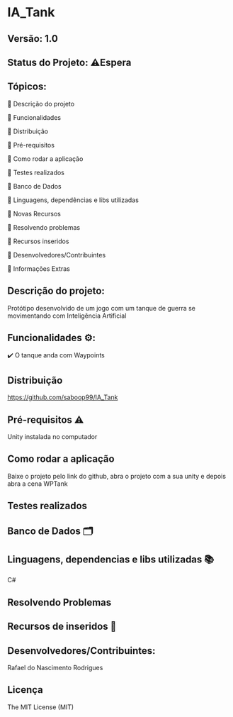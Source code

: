 # IA_Tank

 ## Versão: 1.0
 
 ## Status do Projeto: ⚠️Espera 
 
 ## Tópicos:
 
🔹 Descrição do projeto

🔹 Funcionalidades

🔹 Distribuição

🔹 Pré-requisitos

🔹 Como rodar a aplicação

🔹 Testes realizados

🔹 Banco de Dados

🔹 Linguagens, dependências e libs utilizadas

🔹 Novas Recursos

🔹 Resolvendo problemas

🔹 Recursos inseridos

🔹 Desenvolvedores/Contribuintes

🔹 Informações Extras

## Descrição do projeto:
Protótipo desenvolvido de um jogo com um tanque de guerra se movimentando com Inteligência Artificial

## Funcionalidades ⚙️:
✔️ O tanque anda com Waypoints

## Distribuição
https://github.com/saboop99/IA_Tank

## Pré-requisitos ⚠️

Unity instalada no computador

## Como rodar a aplicação

Baixe o projeto pelo link do github, abra o projeto com a sua unity e depois abra a cena WPTank

## Testes realizados

## Banco de Dados 🗂️

## Linguagens, dependencias e libs utilizadas 📚

C#

## Resolvendo Problemas

## Recursos de inseridos 🧰

## Desenvolvedores/Contribuintes:

Rafael do Nascimento Rodrigues

## Licença

The MIT License (MIT)

